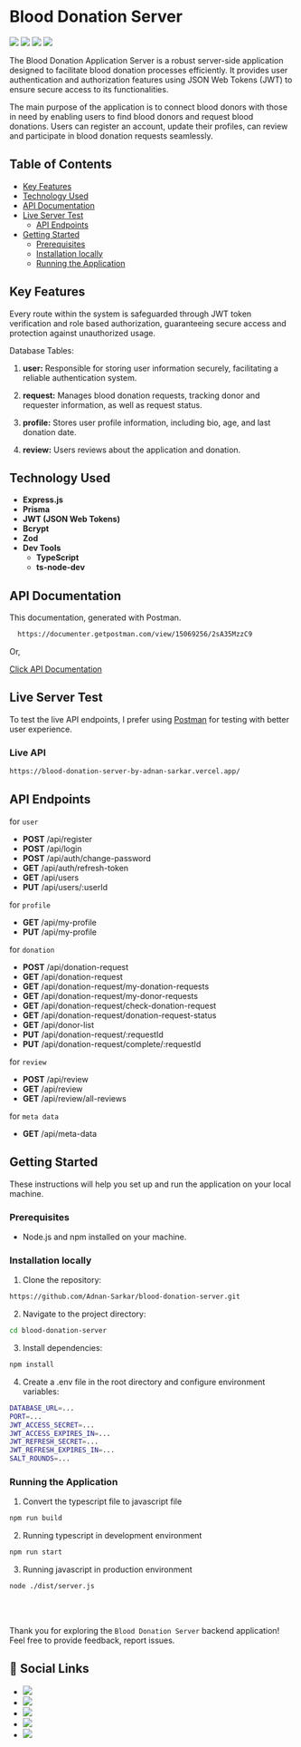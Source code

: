 # Blood Donation Server

![](https://img.shields.io/badge/Node%20js-339933?style=for-the-badge&logo=nodedotjs&logoColor=white) ![](https://img.shields.io/badge/Express%20js-000000?style=for-the-badge&logo=express&logoColor=white) ![](https://img.shields.io/badge/PostgreSQL-316192?style=for-the-badge&logo=postgresql&logoColor=white) ![](https://img.shields.io/badge/Prisma-3982CE?style=for-the-badge&logo=Prisma&logoColor=white)

The Blood Donation Application Server is a robust server-side application designed to facilitate blood donation processes efficiently. It provides user authentication and authorization features using JSON Web Tokens (JWT) to ensure secure access to its functionalities.

The main purpose of the application is to connect blood donors with those in need by enabling users to find blood donors and request blood donations. Users can register an account, update their profiles, can review and participate in blood donation requests seamlessly.

## Table of Contents

- [Key Features](#key-features)
- [Technology Used](#technology-used)
- [API Documentation](#api-documentation)
- [Live Server Test](#live-server-test)
  - [API Endpoints](#api-endpoints)
- [Getting Started](#getting-started)
  - [Prerequisites](#prerequisites)
  - [Installation locally](#installation-locally)
  - [Running the Application](#running-the-application)

## Key Features

Every route within the system is safeguarded through JWT token verification and role based authorization, guaranteeing secure access and protection against unauthorized usage.

Database Tables:

1. **user:**
   Responsible for storing user information securely, facilitating a reliable authentication system.

2. **request:**
   Manages blood donation requests, tracking donor and requester information, as well as request status.

3. **profile:**
   Stores user profile information, including bio, age, and last donation date.
4. **review:**
    Users reviews about the application and donation.

## Technology Used

- **Express.js**
- **Prisma**
- **JWT (JSON Web Tokens)**
- **Bcrypt**
- **Zod**
- **Dev Tools**
  - **TypeScript**
  - **ts-node-dev**

## API Documentation

This documentation, generated with Postman.

```bash
  https://documenter.getpostman.com/view/15069256/2sA35MzzC9
```

Or,

[Click API Documentation](https://documenter.getpostman.com/view/15069256/2sA35MzzC9)

## Live Server Test

To test the live API endpoints, I prefer using [Postman](https://www.postman.com/) for testing with better user experience.

### Live API

```bash
https://blood-donation-server-by-adnan-sarkar.vercel.app/
```

## API Endpoints

for `user`

- **POST** /api/register
- **POST** /api/login
- **POST** /api/auth/change-password
- **GET** /api/auth/refresh-token
- **GET** /api/users
- **PUT** /api/users/:userId

for `profile`

- **GET** /api/my-profile
- **PUT** /api/my-profile

for `donation`

- **POST** /api/donation-request
- **GET** /api/donation-request
- **GET** /api/donation-request/my-donation-requests
- **GET** /api/donation-request/my-donor-requests
- **GET** /api/donation-request/check-donation-request
- **GET** /api/donation-request/donation-request-status
- **GET** /api/donor-list
- **PUT** /api/donation-request/:requestId
- **PUT** /api/donation-request/complete/:requestId

for `review`

- **POST** /api/review
- **GET** /api/review
- **GET** /api/review/all-reviews

for `meta data`

- **GET** /api/meta-data

## Getting Started

These instructions will help you set up and run the application on your local machine.

### Prerequisites

- Node.js and npm installed on your machine.

### Installation locally

1. Clone the repository:

```bash
https://github.com/Adnan-Sarkar/blood-donation-server.git
```

2. Navigate to the project directory:

```bash
cd blood-donation-server
```

3. Install dependencies:

```bash
npm install
```

4. Create a .env file in the root directory and configure environment variables:

```bash
DATABASE_URL=...
PORT=...
JWT_ACCESS_SECRET=...
JWT_ACCESS_EXPIRES_IN=...
JWT_REFRESH_SECRET=...
JWT_REFRESH_EXPIRES_IN=...
SALT_ROUNDS=...
```

### Running the Application

1. Convert the typescript file to javascript file

```bash
npm run build
```

2. Running typescript in development environment

```bash
npm run start
```

3. Running javascript in production environment

```bash
node ./dist/server.js
```

<br><br>

Thank you for exploring the `Blood Donation Server` backend application! Feel free to provide feedback, report issues.

## 📢 Social Links

- [![](https://img.shields.io/badge/LinkedIn-0077B5?style=for-the-badge&logo=linkedin&logoColor=white)](https://www.linkedin.com/in/adnan-sarkar-8b54341a0/)
- [![](https://img.shields.io/badge/X-000000?style=for-the-badge&logo=x&logoColor=white)](https://twitter.com/AdnanSarkar14)
- [![](https://img.shields.io/badge/Facebook-1877F2?style=for-the-badge&logo=facebook&logoColor=white)](https://www.facebook.com/adnansarkaraduvai/)
- [![](https://img.shields.io/badge/Instagram-E4405F?style=for-the-badge&logo=instagram&logoColor=white)](https://www.instagram.com/_a_d_u_v_a_i_/)
- [![](https://img.shields.io/badge/Hashnode-2962FF?style=for-the-badge&logo=hashnode&logoColor=white)](https://adnansarkar.hashnode.dev/)
